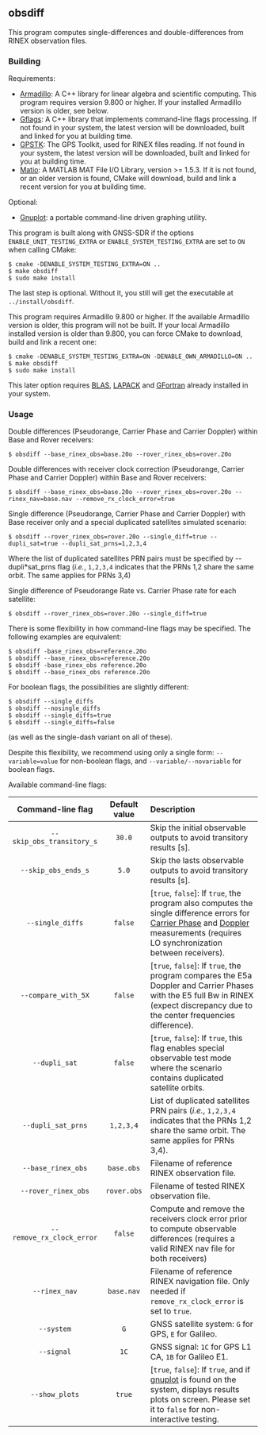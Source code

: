 ## obsdiff

<!-- prettier-ignore-start -->
[comment]: # (
SPDX-License-Identifier: GPL-3.0-or-later
)

[comment]: # (
SPDX-FileCopyrightText: 2020 Carles Fernandez-Prades <carles.fernandez@cttc.es>
)
<!-- prettier-ignore-end -->

This program computes single-differences and double-differences from RINEX
observation files.

### Building

Requirements:

- [Armadillo](http://arma.sourceforge.net/): A C++ library for linear algebra
  and scientific computing. This program requires version 9.800 or higher. If
  your installed Armadillo version is older, see below.
- [Gflags](https://github.com/gflags/gflags): A C++ library that implements
  command-line flags processing. If not found in your system, the latest version
  will be downloaded, built and linked for you at building time.
- [GPSTK](https://github.com/SGL-UT/GPSTk): The GPS Toolkit, used for RINEX
  files reading. If not found in your system, the latest version will be
  downloaded, built and linked for you at building time.
- [Matio](https://github.com/tbeu/matio): A MATLAB MAT File I/O Library,
  version >= 1.5.3. If it is not found, or an older version is found, CMake will
  download, build and link a recent version for you at building time.

Optional:

- [Gnuplot](http://www.gnuplot.info/): a portable command-line driven graphing
  utility.

This program is built along with GNSS-SDR if the options
`ENABLE_UNIT_TESTING_EXTRA` or `ENABLE_SYSTEM_TESTING_EXTRA` are set to `ON`
when calling CMake:

```
$ cmake -DENABLE_SYSTEM_TESTING_EXTRA=ON ..
$ make obsdiff
$ sudo make install
```

The last step is optional. Without it, you still will get the executable at
`../install/obsdiff`.

This program requires Armadillo 9.800 or higher. If the available Armadillo
version is older, this program will not be built. If your local Armadillo
installed version is older than 9.800, you can force CMake to download, build
and link a recent one:

```
$ cmake -DENABLE_SYSTEM_TESTING_EXTRA=ON -DENABLE_OWN_ARMADILLO=ON ..
$ make obsdiff
$ sudo make install
```

This later option requires [BLAS](http://www.netlib.org/blas/),
[LAPACK](http://www.netlib.org/lapack/) and
[GFortran](https://gcc.gnu.org/fortran/) already installed in your system.

### Usage

Double differences (Pseudorange, Carrier Phase and Carrier Doppler) within Base
and Rover receivers:

```
$ obsdiff --base_rinex_obs=base.20o --rover_rinex_obs=rover.20o
```

Double differences with receiver clock correction (Pseudorange, Carrier Phase
and Carrier Doppler) within Base and Rover receivers:

```
$ obsdiff --base_rinex_obs=base.20o --rover_rinex_obs=rover.20o --rinex_nav=base.nav --remove_rx_clock_error=true
```

Single difference (Pseudorange, Carrier Phase and Carrier Doppler) with Base
receiver only and a special duplicated satellites simulated scenario:

```
$ obsdiff --rover_rinex_obs=rover.20o --single_diff=true --dupli_sat=true --dupli_sat_prns=1,2,3,4
```

Where the list of duplicated satellites PRN pairs must be specified by
--dupli*sat_prns flag (*i.e.*, `1,2,3,4` indicates that the PRNs 1,2 share the
same orbit. The same applies for PRNs 3,4)

Single difference of Pseudorange Rate vs. Carrier Phase rate for each satellite:

```
$ obsdiff --rover_rinex_obs=rover.20o --single_diff=true
```

There is some flexibility in how command-line flags may be specified. The
following examples are equivalent:

```
$ obsdiff -base_rinex_obs=reference.20o
$ obsdiff --base_rinex_obs=reference.20o
$ obsdiff -base_rinex_obs reference.20o
$ obsdiff --base_rinex_obs reference.20o
```

For boolean flags, the possibilities are slightly different:

```
$ obsdiff --single_diffs
$ obsdiff --nosingle_diffs
$ obsdiff --single_diffs=true
$ obsdiff --single_diffs=false
```

(as well as the single-dash variant on all of these).

Despite this flexibility, we recommend using only a single form:
`--variable=value` for non-boolean flags, and `--variable/--novariable` for
boolean flags.

Available command-line flags:

<!-- prettier-ignore-start -->
| **Command-line flag**     | **Default value** | **Description**  |
|:-------------------------:|:-----------------:|:-----------------|
| `--skip_obs_transitory_s` | `30.0`            | Skip the initial observable outputs to avoid transitory results [s]. |
| `--skip_obs_ends_s`       | `5.0`             | Skip the lasts observable outputs to avoid transitory results [s]. |
| `--single_diffs`          | `false`           | [`true`, `false`]: If `true`, the program also computes the single difference errors for [Carrier Phase](https://gnss-sdr.org/docs/sp-blocks/observables/#carrier-phase-measurement) and [Doppler](https://gnss-sdr.org/docs/sp-blocks/observables/#doppler-shift-measurement) measurements (requires LO synchronization between receivers). |
| `--compare_with_5X`       | `false`           | [`true`, `false`]: If `true`, the program compares the E5a Doppler and Carrier Phases with the E5 full Bw in RINEX (expect discrepancy due to the center frequencies difference). |
| `--dupli_sat`             | `false`           | [`true`, `false`]: If `true`, this flag enables special observable test mode where the scenario contains duplicated satellite orbits. |
| `--dupli_sat_prns`        | `1,2,3,4`         | List of duplicated satellites PRN pairs (_i.e._, `1,2,3,4` indicates that the PRNs 1,2 share the same orbit. The same applies for PRNs 3,4). |
| `--base_rinex_obs`        | `base.obs`        | Filename of reference RINEX observation file. |
| `--rover_rinex_obs`       | `rover.obs`       | Filename of tested RINEX observation file. |
| `--remove_rx_clock_error` | `false`           | Compute and remove the receivers clock error prior to compute observable differences (requires a valid RINEX nav file for both receivers) |
| `--rinex_nav`             | `base.nav`        | Filename of reference RINEX navigation file. Only needed if `remove_rx_clock_error` is set to `true`. |
| `--system`                | `G`               | GNSS satellite system: `G` for GPS, `E` for Galileo. |
| `--signal`                | `1C`              | GNSS signal: `1C` for GPS L1 CA, `1B` for Galileo E1. |
| `--show_plots`            | `true`            | [`true`, `false`]: If `true`, and if [gnuplot](http://www.gnuplot.info/) is found on the system, displays results plots on screen. Please set it to `false` for non-interactive testing. |
<!-- prettier-ignore-end -->
